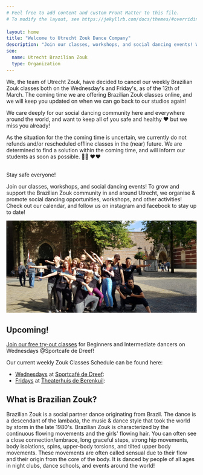 ```yaml
---
# Feel free to add content and custom Front Matter to this file.
# To modify the layout, see https://jekyllrb.com/docs/themes/#overriding-theme-defaults

layout: home
title: "Welcome to Utrecht Zouk Dance Company"
description: "Join our classes, workshops, and social dancing events! We help grow & support the Brazilian Zouk community in and around Utrecht."
seo:
  name: Utrecht Brazilian Zouk
  type: Organization
---
```


<section class='looming-notice'>
<p>
We,
the team of Utrecht Zouk,
have decided to cancel our weekly Brazilian Zouk classes both on the Wednesday's and Friday's,
as of the 12th of March.
The coming time we are offering Brazilian Zouk classes online,
and we will keep you updated on when we can go back to our studios again!
</p>
<p>
We care deeply for our social dancing community here and everywhere around the world,
and want to keep all of you safe and healthy
❤️
but we miss you already!
</p>
<p>
As the situation for the the coming time is uncertain,
we currently do not refunds and/or rescheduled offline classes in the (near) future.
We are determined to find a solution within the coming time,
and will inform our students as soon as possible.
🙏🙏
❤️❤️
</p>
<br/>
Stay safe everyone!
</section>

Join our classes,
workshops,
and social dancing events!
To grow and support the Brazilian Zouk community in and around Utrecht,
we organise & promote social dancing opportunities,
workshops,
and other activities!
Check out our calendar,
and follow us on instagram and facebook
to stay up to date!

![alt text](/international-zouk-day-2018.jpg "International Zouk Day Flashmob 2018")

## Upcoming!
[Join our free try-out classes](/wednesday-classes) for Beginners and Intermediate dancers
on Wednesdays @Sportcafe de Dreef!

Our current weekly Zouk Classes Schedule can be found here:
* [Wednesdays](/wednesday-classes) at [Sportcafé de Dreef](https://www.google.com/maps/place/Sportcafe+De+Dreef/@52.1210203,5.1168421,17z/data=!3m1!4b1!4m5!3m4!1s0x47c66f20f13d3cad:0x4866ca24be334309!8m2!3d52.1210203!4d5.1190308):
* [Fridays](/friday-classes) at [Theaterhuis de Berenkuil](https://deberenkuil.nl):

## What is Brazilian Zouk?
Brazilian Zouk is a social partner dance originating from Brazil.
The dance is a descendant of the lambada,
the music & dance style that took the world by storm in the late 1980's.
Brazilian Zouk is characterized by the continuous flowing movements and the girls' flowing hair.
You can often see a close connection/embrace,
long graceful steps,
strong hip movements,
body isolations,
spins,
upper-body torsions,
and tilted upper body movements.
These movements are often called sensual due to their flow
and their origin from the core of the body.
It is danced by people of all ages in
night clubs,
dance schools,
and events around the world!
